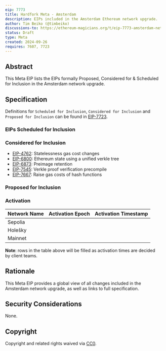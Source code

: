 ```yaml
---
eip: 7773
title: Hardfork Meta - Amsterdam
description: EIPs included in the Amsterdam Ethereum network upgrade.
author: Tim Beiko (@timbeiko)
discussions-to: https://ethereum-magicians.org/t/eip-7773-amsterdam-network-upgrade-meta-thread/21195
status: Draft
type: Meta
created: 2024-09-26
requires: 7607, 7723
---
```


## Abstract

This Meta EIP lists the EIPs formally Proposed, Considered for & Scheduled for Inclusion in the Amsterdam network upgrade. 

## Specification

Definitions for `Scheduled for Inclusion`, `Considered for Inclusion` and `Proposed for Inclusion` can be found in [EIP-7723](./eip-7723.md).

### EIPs Scheduled for Inclusion  

### Considered for Inclusion

* [EIP-4762](./eip-4762.md): Statelessness gas cost changes
* [EIP-6800](./eip-6800.md): Ethereum state using a unified verkle tree
* [EIP-6873](./eip-6873.md): Preimage retention
* [EIP-7545](./eip-7545.md): Verkle proof verification precompile
* [EIP-7667](./eip-7667.md): Raise gas costs of hash functions

### Proposed for Inclusion

### Activation 

| Network Name     | Activation Epoch | Activation Timestamp |
|------------------|------------------|----------------------|
| Sepolia          |                  |                      |
| Holešky          |                  |                      |
| Mainnet          |                  |                      |

**Note**: rows in the table above will be filled as activation times are decided by client teams. 

## Rationale

This Meta EIP provides a global view of all changes included in the Amsterdam network upgrade, as well as links to full specification. 

## Security Considerations

None.

## Copyright

Copyright and related rights waived via [CC0](../LICENSE.md).

